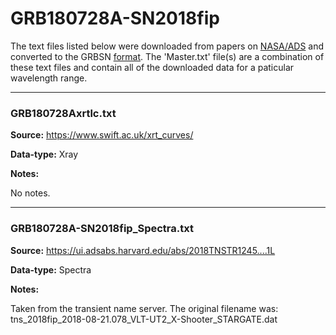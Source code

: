 # GRB180728A-SN2018fip

The text files listed below were downloaded from papers on [NASA/ADS](https://ui.adsabs.harvard.edu) and converted to the GRBSN [format](https://github.com/GabrielF98/GRBSNWebtool/tree/master/Webtool/static/SourceData). The 'Master.txt' file(s) are a combination of these text files and contain all of the downloaded data for a paticular wavelength range.

***

### GRB180728Axrtlc.txt

**Source:** https://www.swift.ac.uk/xrt_curves/

**Data-type:** Xray

**Notes:**

No notes.

***

### GRB180728A-SN2018fip_Spectra.txt

**Source:** https://ui.adsabs.harvard.edu/abs/2018TNSTR1245....1L

**Data-type:** Spectra

**Notes:**

Taken from the transient name server. 
The original filename was: tns_2018fip_2018-08-21.078_VLT-UT2_X-Shooter_STARGATE.dat
